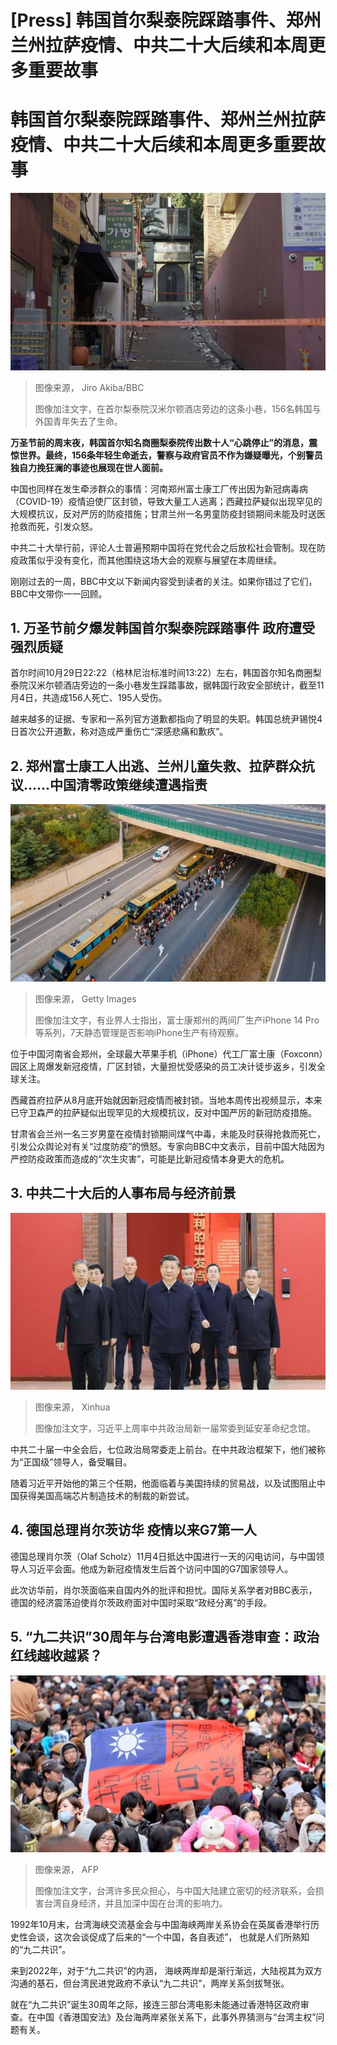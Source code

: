 # [Press] 韩国首尔梨泰院踩踏事件、郑州兰州拉萨疫情、中共二十大后续和本周更多重要故事

#  韩国首尔梨泰院踩踏事件、郑州兰州拉萨疫情、中共二十大后续和本周更多重要故事



![韩国首尔梨泰院踩踏事件现场——汉米尔顿酒店旁边的一条小巷](_127516287_17b4274b-cfe5-4909-a087-431c0c8baa3a.jpg)

> 图像来源，  Jiro Akiba/BBC
>
> 图像加注文字，在首尔梨泰院汉米尔顿酒店旁边的这条小巷，156名韩国与外国青年失去了生命。

**万圣节前的周末夜，韩国首尔知名商圈梨泰院传出数十人“心跳停止”的消息，震惊世界。最终，156条年轻生命逝去，警察与政府官员不作为嫌疑曝光，个别警员独自力挽狂澜的事迹也展现在世人面前。**

中国也同样在发生牵涉群众的事情：河南郑州富士康工厂传出因为新冠病毒病（COVID-19）疫情迫使厂区封锁，导致大量工人逃离；西藏拉萨疑似出现罕见的大规模抗议，反对严厉的防疫措施；甘肃兰州一名男童防疫封锁期间未能及时送医抢救而死，引发众怒。

中共二十大举行前，评论人士普遍预期中国将在党代会之后放松社会管制。现在防疫政策似乎没有变化，而其他围绕这场大会的观察与展望在本周继续。

刚刚过去的一周，BBC中文以下新闻内容受到读者的关注。如果你错过了它们，BBC中文带你一一回顾。

##  1\. 万圣节前夕爆发韩国首尔梨泰院踩踏事件 政府遭受强烈质疑


首尔时间10月29日22:22（格林尼治标准时间13:22）左右，韩国首尔知名商圈梨泰院汉米尔顿酒店旁边的一条小巷发生踩踏事故，据韩国行政安全部统计，截至11月4日，共造成156人死亡、195人受伤。

越来越多的证据、专家和一系列官方道歉都指向了明显的失职。韩国总统尹锡悦4日首次公开道歉，称对造成严重伤亡“深感悲痛和歉疚”。

##  2\. 郑州富士康工人出逃、兰州儿童失救、拉萨群众抗议……中国清零政策继续遭遇指责

![河南郑州富士康工厂员工排队等候登上地方政府安排的大巴返乡（30/10/2022）](_127516288_a5c5eee1-2b74-485b-b682-b07928aceb71.jpg)

> 图像来源，  Getty Images
>
> 图像加注文字，有业界人士指出，富士康郑州的两间厂生产iPhone 14 Pro等系列，7天静态管理是否影响iPhone生产有待观察。

位于中国河南省会郑州，全球最大苹果手机（iPhone）代工厂富士康（Foxconn）园区上周爆发新冠疫情，厂区封锁，大量担忧受感染的员工决计徒步返乡，引发全球关注。

西藏首府拉萨从8月底开始就因新冠疫情而被封锁。当地本周传出视频显示，本来已守卫森严的拉萨疑似出现罕见的大规模抗议，反对中国严厉的新冠防疫措施。

甘肃省会兰州一名三岁男童在疫情封锁期间煤气中毒，未能及时获得抢救而死亡，引发公众舆论对有关“过度防疫”的愤怒。专家向BBC中文表示，目前中国大陆因为严控防疫政策而造成的“次生灾害”，可能是比新冠疫情本身更大的危机。

##  3\. 中共二十大后的人事布局与经济前景

![习近平和中共政治局常委在陕西延安革命纪念馆（新华社图片27/10/2022）](_127413090_ff5c471a-dc4b-4140-ae07-e32cbb2bf67e.jpg)

> 图像来源，  Xinhua
>
> 图像加注文字，习近平上周率中共政治局新一届常委到延安革命纪念馆。

中共二十届一中全会后，七位政治局常委走上前台。在中共政治框架下，他们被称为“正国级”领导人，备受瞩目。

随着习近平开始他的第三个任期，他面临着与美国持续的贸易战，以及试图阻止中国获得美国高端芯片制造技术的制裁的新尝试。

##  4\. 德国总理肖尔茨访华 疫情以来G7第一人

德国总理肖尔茨（Olaf Scholz）11月4日抵达中国进行一天的闪电访问，与中国领导人习近平会面。他成为新冠疫情发生后首个访问中国的G7国家领导人。

此次访华前，肖尔茨面临来自国内外的批评和担忧。国际关系学者对BBC表示，德国的经济震荡迫使肖尔茨政府面对中国时采取“政经分离”的手段。

##  5\. “九二共识”30周年与台湾电影遭遇香港审查：政治红线越收越紧？

![台北立法院外参与“反服贸”抗议的台湾群众举起一面写上“捍卫台湾”字眼的青天白日满地红旗（22/4/2014）](_127519010_e1f30a9e-27b6-401f-acfe-a566da99121a.jpg)

> 图像来源，  AFP
>
> 图像加注文字，台湾许多民众担心，与中国大陆建立密切的经济联系，会损害台湾自身经济，并且加深中国在台湾的影响力。

1992年10月末，台湾海峡交流基金会与中国海峡两岸关系协会在英属香港举行历史性会谈，这次会谈促成了后来的“一个中国，各自表述”， 也就是人们所熟知的“九二共识”。

来到2022年，对于“九二共识”的内涵， 海峡两岸却是渐行渐远，大陆视其为双方沟通的基石，但台湾民进党政府不承认“九二共识”，两岸关系剑拔弩张。

就在“九二共识”诞生30周年之际，接连三部台湾电影未能通过香港特区政府审查。在中国《香港国安法》及台海两岸紧张关系下，此事外界猜测与“台湾主权”问题有关。


